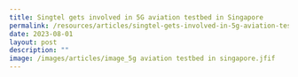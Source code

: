 ```yaml
---
title: Singtel gets involved in 5G aviation testbed in Singapore
permalink: /resources/articles/singtel-gets-involved-in-5g-aviation-testbed-in-singapore/
date: 2023-08-01
layout: post
description: ""
image: /images/articles/image_5g aviation testbed in singapore.jfif
---
```

